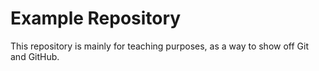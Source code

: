 # Example Repository

This repository is mainly for teaching purposes, as a way to show off Git and GitHub.